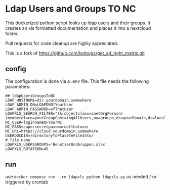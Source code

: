 # Ldap Users and Groups TO NC
This dockerized python script looks up ldap users and their groups. It creates an xls formatted documentation and places it into a nextcloud folder.

Pull requests for code cleanup are highly appreciated.

This is a fork of https://github.com/lanbugs/get_ad_right_matrix.git

## config
The configuration is done via a .env file. This file needs the following parameters:
```
## ldapUsersGroupsToNC
LDAP_HOSTNAME=dir.yourdomain.somewhere
LDAP_ADMIN_DN=LDAPDNOfYourUser
LDAP_ADMIN_PASSWORD=ofThatUser
LDAPXLS_SEARCH_FILTER="(&(objectclass=inetOrgPerson)(memberof=cn=yourGroupContaingAllUsers,ou=groups,dc=yourDomain,dc=local))"
NC_USER=loginnameOFYourNC
NC_PASS=supersecretpasswordofthatuser
NC_URL=https://cloud.yourdomain.somewhere
USERDOCDIR=/directoryToPlaceTeFileInto/
# file name
LDAPXLS_USERSGROUPS='BenutzerUndGruppen.xlsx'
LDAPXLS_ROTATION=45
```
## run
use ```docker compose run --rm ldapxls python ldapxls.py``` as needed / or triggered by crontab
